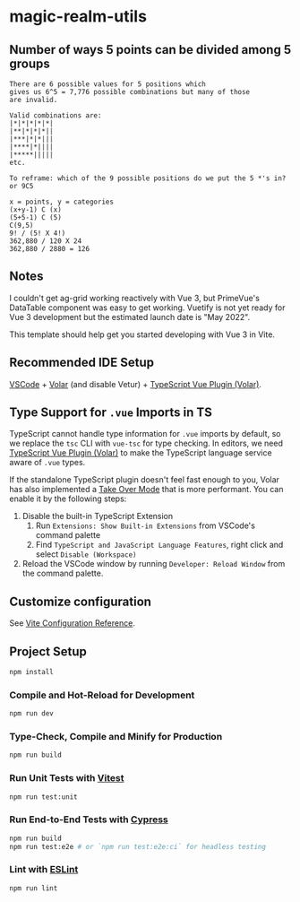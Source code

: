 # magic-realm-utils

## Number of ways 5 points can be divided among 5 groups

```
There are 6 possible values for 5 positions which 
gives us 6^5 = 7,776 possible combinations but many of those
are invalid.

Valid combinations are:
|*|*|*|*|*|
|**|*|*|*||
|***|*|*|||
|****|*||||
|*****|||||
etc.

To reframe: which of the 9 possible positions do we put the 5 *'s in?
or 9C5
```

```
x = points, y = categories
(x+y-1) C (x)
(5+5-1) C (5)
C(9,5)
9! / (5! X 4!) 
362,880 / 120 X 24
362,880 / 2880 = 126
```

## Notes

I couldn't get ag-grid working reactively with Vue 3, but PrimeVue's DataTable component was easy to get working.
Vuetify is not yet ready for Vue 3 development but the estimated launch date is "May 2022".

This template should help get you started developing with Vue 3 in Vite.

## Recommended IDE Setup

[VSCode](https://code.visualstudio.com/) + [Volar](https://marketplace.visualstudio.com/items?itemName=johnsoncodehk.volar) (and disable Vetur) + [TypeScript Vue Plugin (Volar)](https://marketplace.visualstudio.com/items?itemName=johnsoncodehk.vscode-typescript-vue-plugin).

## Type Support for `.vue` Imports in TS

TypeScript cannot handle type information for `.vue` imports by default, so we replace the `tsc` CLI with `vue-tsc` for type checking. In editors, we need [TypeScript Vue Plugin (Volar)](https://marketplace.visualstudio.com/items?itemName=johnsoncodehk.vscode-typescript-vue-plugin) to make the TypeScript language service aware of `.vue` types.

If the standalone TypeScript plugin doesn't feel fast enough to you, Volar has also implemented a [Take Over Mode](https://github.com/johnsoncodehk/volar/discussions/471#discussioncomment-1361669) that is more performant. You can enable it by the following steps:

1. Disable the built-in TypeScript Extension
    1) Run `Extensions: Show Built-in Extensions` from VSCode's command palette
    2) Find `TypeScript and JavaScript Language Features`, right click and select `Disable (Workspace)`
2. Reload the VSCode window by running `Developer: Reload Window` from the command palette.

## Customize configuration

See [Vite Configuration Reference](https://vitejs.dev/config/).

## Project Setup

```sh
npm install
```

### Compile and Hot-Reload for Development

```sh
npm run dev
```

### Type-Check, Compile and Minify for Production

```sh
npm run build
```

### Run Unit Tests with [Vitest](https://vitest.dev/)

```sh
npm run test:unit
```

### Run End-to-End Tests with [Cypress](https://www.cypress.io/)

```sh
npm run build
npm run test:e2e # or `npm run test:e2e:ci` for headless testing
```

### Lint with [ESLint](https://eslint.org/)

```sh
npm run lint
```
